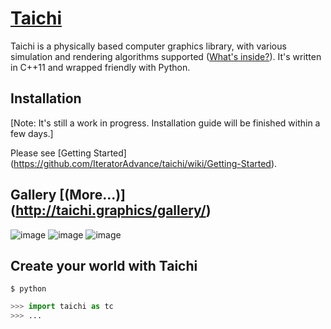 # [Taichi](http://taichi.graphics)

Taichi is a physically based computer graphics library, with various simulation
and rendering algorithms supported ([What's inside?](http://taichi.graphics/#features)). It's written in C++11 and wrapped friendly
with Python.

## Installation
[Note: It's still a work in progress. Installation guide will be finished within a few days.]

Please see [Getting Started] (https://github.com/IteratorAdvance/taichi/wiki/Getting-Started).

## Gallery [(More...)] (http://taichi.graphics/gallery/)

![image](https://github.com/IteratorAdvance/taichi_assets/raw/master/demos/snow.gif)
![image](https://github.com/IteratorAdvance/taichi_assets/raw/master/demos/smoke_cropped.gif)
![image](https://github.com/IteratorAdvance/taichi_assets/raw/master/demos/paper-cut.png)

## Create your world with Taichi
```shell
$ python
```
```python
>>> import taichi as tc
>>> ...
```
